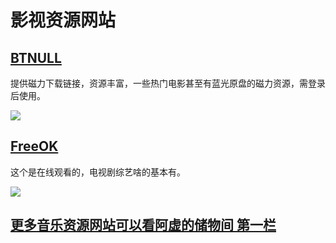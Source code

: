 # 影视资源网站

## [**BTNULL**](https://www.btnull.org/)

提供磁力下载链接，资源丰富，一些热门电影甚至有蓝光原盘的磁力资源，需登录后使用。

![](https://s21.ax1x.com/2024/03/21/pFfWP9s.png)

## [**FreeOK**](https://www.freeok.vip/)

这个是在线观看的，电视剧综艺啥的基本有。

![](https://s21.ax1x.com/2024/03/21/pFfWGDK.jpg)

## [更多音乐资源网站可以看阿虚的储物间 第一栏](https://axutongxue.com/)